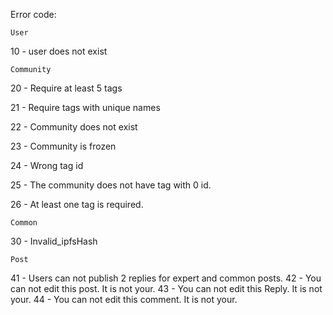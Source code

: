 
Error code:

    User

10 - user does not exist

    Community

20 - Require at least 5 tags

21 - Require tags with unique names

22 - Community does not exist

23 - Community is frozen

24 - Wrong tag id

25 - The community does not have tag with 0 id.

26 - At least one tag is required.

    Common

30 - Invalid_ipfsHash

    Post

41 - Users can not publish 2 replies for expert and common posts.
42 - You can not edit this post. It is not your.
43 - You can not edit this Reply. It is not your.
44 - You can not edit this comment. It is not your.